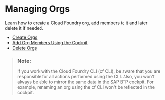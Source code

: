<!-- loiofe1ebf3cd6fe46798efcaf45c73a54ce -->

# Managing Orgs

Learn how to create a Cloud Foundry org, add members to it and later delete it if needed.

-   [Create Orgs](create-orgs-a9b1f54.md)
-   [Add Org Members Using the Cockpit](add-org-members-using-the-cockpit-a4eeaf1.md)
-   [Delete Orgs](delete-orgs-9a3babd.md)

> ### Note:  
> If you work with the Cloud Foundry CLI \(cf CLI\), be aware that you are responsible for all actions performed using the CLI. Also, you won't always be able to mirror the same data in the SAP BTP cockpit. For example, renaming an org using the cf CLI won't be reflected in the cockpit.

